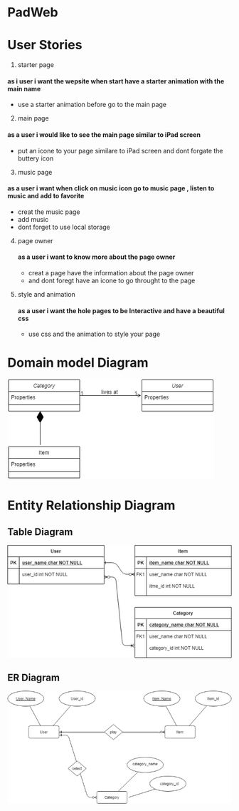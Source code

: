 # PadWeb

#  User Stories
1. starter page 
#### as i user i want the wepsite when start have a starter animation with the main name  
- use a starter animation before go to  the main page 

2. main page
#### as a user i would like  to see the main page similar to iPad screen
- put an icone to your page similare to iPad screen and dont forgate the buttery icon 
 
3. music page 
 #### as a user i want when click on music icon go to music page , listen to music and add to favorite
 - creat the music page 
 - add music 
 - dont forget to use local storage 
  
4. page owner
   #### as a user i want to know more about the page owner 
   - creat a page have the information about the page owner
   - and dont foregt have an icone to go throught to the page

5. style and animation 
   #### as a user i want the hole  pages to be Interactive and have a beautiful css
   - use css and the animation to style your page 
   
# Domain model Diagram 

   ![Domain model Diagram](class.png)
   
# Entity Relationship Diagram

   ## Table Diagram 
   
   ![Entity Relationship Diagram](er.png)
   
   ## ER Diagram
   
   ![Entity Relationship Diagram](ER2.png)
   

